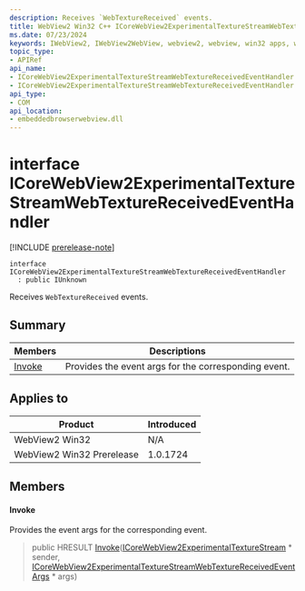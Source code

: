 ```yaml
---
description: Receives `WebTextureReceived` events.
title: WebView2 Win32 C++ ICoreWebView2ExperimentalTextureStreamWebTextureReceivedEventHandler
ms.date: 07/23/2024
keywords: IWebView2, IWebView2WebView, webview2, webview, win32 apps, win32, edge, ICoreWebView2, ICoreWebView2Controller, browser control, edge html, ICoreWebView2ExperimentalTextureStreamWebTextureReceivedEventHandler
topic_type: 
- APIRef
api_name:
- ICoreWebView2ExperimentalTextureStreamWebTextureReceivedEventHandler
- ICoreWebView2ExperimentalTextureStreamWebTextureReceivedEventHandler.Invoke
api_type:
- COM
api_location:
- embeddedbrowserwebview.dll
---
```


# interface ICoreWebView2ExperimentalTextureStreamWebTextureReceivedEventHandler

[!INCLUDE [prerelease-note](../includes/prerelease-note.md)]

```
interface ICoreWebView2ExperimentalTextureStreamWebTextureReceivedEventHandler
  : public IUnknown
```

Receives `WebTextureReceived` events.

## Summary

 Members                        | Descriptions
--------------------------------|---------------------------------------------
[Invoke](#invoke) | Provides the event args for the corresponding event.

## Applies to

Product                         | Introduced
--------------------------------|---------------------------------------------
WebView2 Win32            |    N/A
WebView2 Win32 Prerelease |    1.0.1724

## Members

#### Invoke

Provides the event args for the corresponding event.

> public HRESULT [Invoke](#invoke)([ICoreWebView2ExperimentalTextureStream](icorewebview2experimentaltexturestream.md#icorewebview2experimentaltexturestream) * sender, [ICoreWebView2ExperimentalTextureStreamWebTextureReceivedEventArgs](icorewebview2experimentaltexturestreamwebtexturereceivedeventargs.md#icorewebview2experimentaltexturestreamwebtexturereceivedeventargs) * args)


